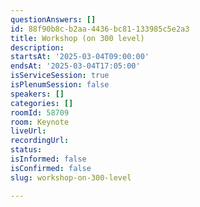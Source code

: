 ```yaml
---
questionAnswers: []
id: 88f90b8c-b2aa-4436-bc81-133985c5e2a3
title: Workshop (on 300 level)
description:
startsAt: '2025-03-04T09:00:00'
endsAt: '2025-03-04T17:05:00'
isServiceSession: true
isPlenumSession: false
speakers: []
categories: []
roomId: 58709
room: Keynote
liveUrl:
recordingUrl:
status:
isInformed: false
isConfirmed: false
slug: workshop-on-300-level

---
```

